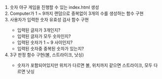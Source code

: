 <ol>
  <li>숫자 야구 게임을 진행할 수 있는 index.html 생성</li>
  <li>Computer가 1 ~ 9까지 랜덤으로 중복없이 3개의 수를 생성하는 함수 구현</li>
  <li>사용자가 입력한 숫자 유효성 검사 함수 구현</li>
    <ul>
      <li>입력된 글자가 3개인지?</li>
      <li>입력된 글자가 모두 숫자인지?</li>
      <li>입력된 숫자가 1 ~ 9 사이인지?</li> 
      <li>입력된 숫자중 중복된 숫자가 있는지?</li>
    </ul>
  <li>3구 판정 함수 구현(볼, 스트라이크, 낫싱)</li>
    <ul>
      <li>숫자가 포함되어있지만 위치가 다르면 볼, 위치까지 같으면 스트라이크, 모두 다르면 낫싱</li>
    </ul>
</ol>
